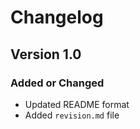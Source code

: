 # Changelog
<!-- 
## Version 1.0
### Added or Changed
### Removed
-->

## Version 1.0

### Added or Changed
- Updated README format
- Added `revision.md` file
